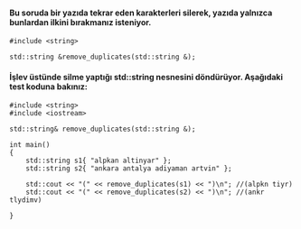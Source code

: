 #### Bu soruda bir yazıda tekrar eden karakterleri silerek, yazıda yalnızca bunlardan ilkini bırakmanız isteniyor.

```
#include <string>
 
std::string &remove_duplicates(std::string &);
```

#### İşlev üstünde silme yaptığı **std::string** nesnesini döndürüyor. Aşağıdaki test koduna bakınız:

```
#include <string>
#include <iostream>
 
std::string& remove_duplicates(std::string &);
 
int main()
{
	std::string s1{ "alpkan altinyar" };
	std::string s2{ "ankara antalya adiyaman artvin" };
 
	std::cout << "(" << remove_duplicates(s1) << ")\n"; //(alpkn tiyr)
	std::cout << "(" << remove_duplicates(s2) << ")\n"; //(ankr tlydimv)
 
}

```
